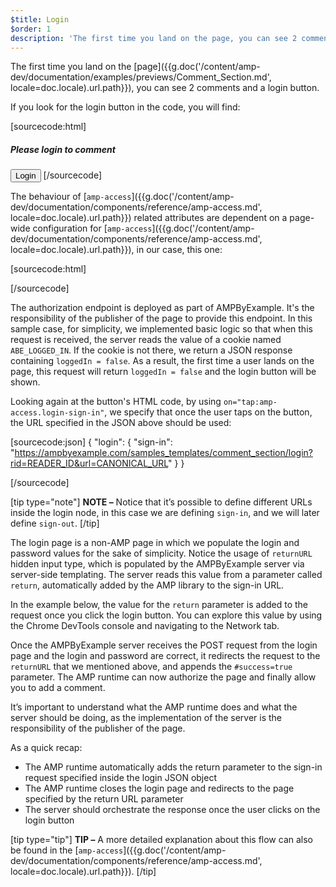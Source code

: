 ```yaml
---
$title: Login
$order: 1
description: 'The first time you land on the page, you can see 2 comments and a login button. If you look for the login button in the code, you will find ...'
---
```


The first time you land on the [page]({{g.doc('/content/amp-dev/documentation/examples/previews/Comment_Section.md', locale=doc.locale).url.path}}), you can see 2 comments and a login button.

<amp-img src="/static/img/login-button.jpg" alt="Login button" height="290" width="300"></amp-img>

If you look for the login button in the code, you will find:

[sourcecode:html]
<span amp-access="NOT loggedIn" role="button" tabindex="0" amp-access-hide>
  <h5>Please login to comment</h5>
  <button on="tap:amp-access.login-sign-in" class="button-primary comment-button">Login</button>
</span>
[/sourcecode]

The behaviour of [`amp-access`]({{g.doc('/content/amp-dev/documentation/components/reference/amp-access.md', locale=doc.locale).url.path}}) related attributes are dependent on a page-wide configuration for [`amp-access`]({{g.doc('/content/amp-dev/documentation/components/reference/amp-access.md', locale=doc.locale).url.path}}), in our case, this one:

[sourcecode:html]
<script id="amp-access" type="application/json">
  {
    "authorization": "https://ampbyexample.com/samples_templates/comment_section/authorization?rid=READER_ID&url=CANONICAL_URL&ref=DOCUMENT_REFERRER&_=RANDOM",
    "noPingback": "true",
    "login": {
      "sign-in": "https://ampbyexample.com/samples_templates/comment_section/login?rid=READER_ID&url=CANONICAL_URL",
      "sign-out": "https://ampbyexample.com/samples_templates/comment_section/logout"
    },
    "authorizationFallbackResponse": {
      "error": true,
      "loggedIn": false
    }
  }
</script>
[/sourcecode]

The authorization endpoint is deployed as part of AMPByExample. It's the responsibility of the publisher of the page to provide this endpoint. In this sample case, for simplicity, we implemented basic logic so that when this request is received, the server reads the value of a cookie named `ABE_LOGGED_IN`. If the cookie is not there, we return a JSON response containing `loggedIn = false`. As a result, the first time a user lands on the page, this request will return `loggedIn = false` and the login button will be shown.

Looking again at the button's HTML code, by using `on="tap:amp-access.login-sign-in"`, we specify that once the user taps on the button, the URL specified in the JSON above should be used:

[sourcecode:json]
{
	"login": {
    "sign-in": "https://ampbyexample.com/samples_templates/comment_section/login?rid=READER_ID&url=CANONICAL_URL"
  }
}

[/sourcecode]

[tip type="note"]
**NOTE –**  Notice that it’s possible to define different URLs inside the login node, in this case we are defining `sign-in`, and we will later define `sign-out`.
[/tip]

The login page is a non-AMP page in which we populate the login and password values for the sake of simplicity. Notice the usage of `returnURL` hidden input type, which is populated by the AMPByExample server via server-side templating. The server reads this value from a parameter called `return`, automatically added by the AMP library to the sign-in URL.

In the example below, the value for the `return` parameter is added to the request once you click the login button. You can explore this value by using the Chrome DevTools console and navigating to the Network tab.

<amp-img src="/static/img/return-parameter.jpg" alt="Return parameter" height="150" width="600"></amp-img>

Once the AMPByExample server receives the POST request from the login page and the login and password are correct, it redirects the request to the `returnURL` that we mentioned above, and appends the `#success=true` parameter. The AMP runtime can now authorize the page and finally allow you to add a comment.

It’s important to understand what the AMP runtime does and what the server should be doing, as the implementation of the server is the responsibility of the publisher of the page.

As a quick recap:

- The AMP runtime automatically adds the return parameter to the sign-in request specified inside the login JSON object
- The AMP runtime closes the login page and redirects to the page specified by the return URL parameter
- The server should orchestrate the response once the user clicks on the login button

[tip type="tip"]
**TIP –** A more detailed explanation about this flow can also be found in the [`amp-access`]({{g.doc('/content/amp-dev/documentation/components/reference/amp-access.md', locale=doc.locale).url.path}}).
[/tip]
